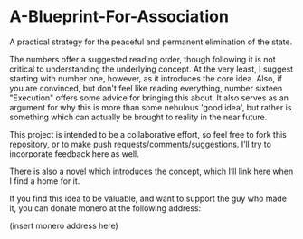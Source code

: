 # A-Blueprint-For-Association
A practical strategy for the peaceful and permanent elimination of the state.

The numbers offer a suggested reading order, though following it is not critical to understanding the underlying concept.  At the very least, I suggest starting with number one, however, as it introduces the core idea.  Also, if you are convinced, but don't feel like reading everything, number sixteen "Execution" offers some advice for bringing this about.  It also serves as an argument for why this is more than some nebulous 'good idea', but rather is something which can actually be brought to reality in the near future.

This project is intended to be a collaborative effort, so feel free to fork this repository, or to make push requests/comments/suggestions.  I’ll try to incorporate feedback here as well.

There is also a novel which introduces the concept, which I’ll link here when I find a home for it.

If you find this idea to be valuable, and want to support the guy who made it, you can donate monero at the following address:

(insert monero address here)
